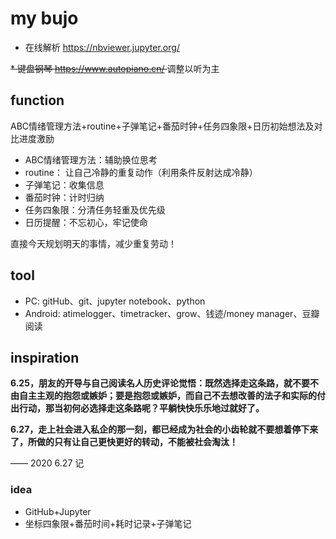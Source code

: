 # my bujo

* 在线解析 https://nbviewer.jupyter.org/

<s> * 键盘钢琴 https://www.autopiano.cn/ </s> 调整以听为主

## function

ABC情绪管理方法+routine+子弹笔记+番茄时钟+任务四象限+日历初始想法及对比进度激励


* ABC情绪管理方法：辅助换位思考
* routine： 让自己冷静的重复动作（利用条件反射达成冷静）
* 子弹笔记：收集信息
* 番茄时钟：计时归纳
* 任务四象限：分清任务轻重及优先级
* 日历提醒：不忘初心，牢记使命

直接今天规划明天的事情，减少重复劳动！

## tool

* PC: gitHub、git、jupyter notebook、python
* Android: atimelogger、timetracker、grow、钱迹/money manager、豆瓣阅读

## inspiration

**6.25，朋友的开导与自己阅读名人历史评论觉悟：既然选择走这条路，就不要不由自主主观的抱怨或嫉妒；要是抱怨或嫉妒，而自己不去想改善的法子和实际的付出行动，那当初何必选择走这条路呢？平躺快快乐乐地过就好了。**

**6.27，走上社会进入私企的那一刻，都已经成为社会的小齿轮就不要想着停下来了，所做的只有让自己更快更好的转动，不能被社会淘汰！**

—— 2020 6.27 记

### idea

* GitHub+Jupyter
* 坐标四象限+番茄时间+耗时记录+子弹笔记
